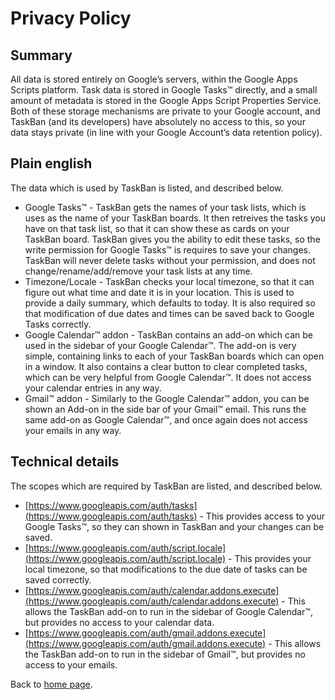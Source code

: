 # Privacy Policy

## Summary
All data is stored entirely on Google’s servers, within the Google Apps Scripts platform. Task data is stored in Google Tasks™ directly, and a small amount of metadata is stored in the Google Apps Script Properties Service. Both of these storage mechanisms are private to your Google account, and TaskBan (and its developers) have absolutely no access to this, so your data stays private (in line with your Google Account’s data retention policy).

## Plain english

The data which is used by TaskBan is listed, and described below.
* Google Tasks™ - TaskBan gets the names of your task lists, which is uses as the name of your TaskBan boards. It then retreives the tasks you have on that task list, so that it can show these as cards on your TaskBan board. TaskBan gives you the ability to edit these tasks, so the write permission for Google Tasks™ is requires to save your changes. TaskBan will never delete tasks without your permission, and does not change/rename/add/remove your task lists at any time.
* Timezone/Locale - TaskBan checks your local timezone, so that it can figure out what time and date it is in your location. This is used to provide a daily summary, which defaults to today. It is also required so that modification of due dates and times can be saved back to Google Tasks correctly.
* Google Calendar™ addon - TaskBan contains an add-on which can be used in the sidebar of your Google Calendar™. The add-on is very simple, containing links to each of your TaskBan boards which can open in a window. It also contains a clear button to clear completed tasks, which can be very helpful from Google Calendar™. It does not access your calendar entries in any way.
* Gmail™ addon - Similarly to the Google Calendar™ addon, you can be shown an Add-on in the side bar of your Gmail™ email. This runs the same add-on as Google Calendar™, and once again does not access your emails in any way.

## Technical details

The scopes which are required by TaskBan are listed, and described below.
* [https://www.googleapis.com/auth/tasks](https://www.googleapis.com/auth/tasks) - This provides access to your Google Tasks™, so they can shown in TaskBan and your changes can be saved.
* [https://www.googleapis.com/auth/script.locale](https://www.googleapis.com/auth/script.locale) - This provides your local timezone, so that modifications to the due date of tasks can be saved correctly.
* [https://www.googleapis.com/auth/calendar.addons.execute](https://www.googleapis.com/auth/calendar.addons.execute) - This allows the TaskBan add-on to run in the sidebar of Google Calendar™, but provides no access to your calendar data.
* [https://www.googleapis.com/auth/gmail.addons.execute](https://www.googleapis.com/auth/gmail.addons.execute) - This allows the TaskBan add-on to run in the sidebar of Gmail™, but provides no access to your emails.

Back to [home page](home.md).